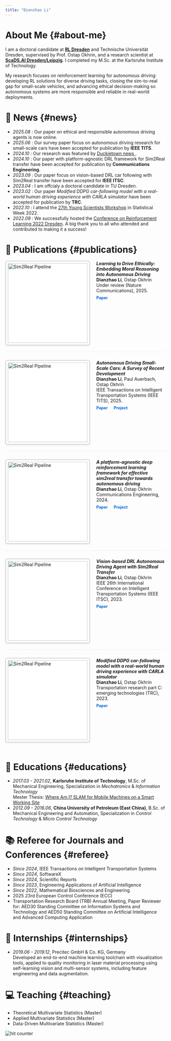 ```yaml
---
title: "Dianzhao Li"
---
```


<style>

  
/* Publication entry with image on left by default */
.pub-entry {
  display: flex;
  flex-direction: row;
  gap: 20px;
  margin-bottom: 25px;
  align-items: flex-start;
  border-bottom: 1px dashed #e1e4e8;
  padding-bottom: 20px;
}

.pub-entry:last-of-type {
  border-bottom: none;
}

/* For right-aligned images (use class="pub-entry right") */
.pub-entry.right {
  flex-direction: row-reverse;
}

.pub-entry img {
  max-width: 250px !important;
  width: 250px !important;
  height: auto !important;
  border: 2px solid #d0d0d0 !important;
  border-radius: 6px !important;
  padding: 6px !important;
  background: #fff !important; 
  box-shadow: 0 2px 4px rgba(0,0,0,.08) !important;
  flex-shrink: 0;
}

.pub-text {
  flex-grow: 1;
}

.pub-links {
  margin-top: 5px;
}

.pub-links a {
  display: inline-block;
  margin-right: 15px;
  color: #0366d6;
  transition: color 0.2s;
  font-size: 0.9em;
  text-decoration: none;
  font-weight: 500; /* Make bolder */
}

.pub-links a:hover {
  color: #0056b3;
  text-decoration: underline;
}

.pub-links i {
  font-size: 1.1em;
}

@media (max-width: 650px) {
  .pub-entry, .pub-entry.right {
    flex-direction: column;
  }
}
</style>

# About Me {#about-me}

I am a doctoral candidate at <a href="https://rl-dresden.de/"><strong>RL Dresden</strong></a> and Technische Universität Dresden, supervised by Prof. Ostap Okhrin, and a research scientist at <a href="https://scads.ai/"><strong>ScaDS.AI Dresden/Leipzig</strong></a>. I completed my M.Sc. at the Karlsruhe Institute of Technology. 

My research focuses on reinforcement learning for autonomous driving: developing RL solutions for diverse driving tasks, closing the sim-to-real gap for small-scale vehicles, and advancing ethical decision-making so autonomous systems are more responsible and reliable in real-world deployments.


# 📰 News {#news}
- *2025.08* : Our paper on ethical and responsible autonomous driving agents is now online.
- *2025.06* : Our survey paper focus on autonomous driving research for small-scale cars have been accepted for publication by **IEEE TITS**.
- *2024.10* : Our research was featured by [Duckietown news ](https://contact.duckietown.com/duckietown-newsletter-update-october-2024?ecid=ACsprvtA3PlMo41ijBjESipUOlcj4-qu1bx0yEvcIOXGfqr5P8lQCALi5sh2ymNLrcsRbO3QA75s&utm_campaign=Mailing%20List&utm_medium=email&_hsenc=p2ANqtz-_6xVoHlLWkJ6aQZZvPXRu6d2v6IQfJHqDBHVq7NFg7Sfa73ClCYNeH44aSvyD2pwpb-b_DIRUZen7JB3hCqw0hGhzEapX_4p8dAmLBsKJANr7xj5M&_hsmi=328126945&utm_content=328126945&utm_source=hs_email).
- *2024.10* : Our paper with platform-agnostic DRL framework for Sim2Real transfer  have been accepted for publication by **Communications Engineering**.
- *2023.09* : Our paper focus on vision-based DRL car following with Sim2Real transfer have been accepted for **IEEE ITSC**.
- *2023.04* : I am offcialy a doctoral candidate in TU Dresden. 
- *2023.02* : Our paper *Modified DDPG car-following model with a real-world human driving experience with CARLA simulator* have been accepted for publication by **TRC**.
- *2022.10* : I attend the [27th Young Scientists Workshop](https://statistische-woche.de/en/startseite-en) in Statistical Week 2022.
- *2022.09* : We successfully hosted the [Conference on Reinforcement Learning 2022 Dresden](https://sites.google.com/view/rlconferencedresden/home). A big thank you to all who attended and contributed to making it a success!

# 📝 Publications {#publications}

<div class="pub-entry">
  <img src="/images/ethic.png" alt="Sim2Real Pipeline">
  <div class="pub-text">
    <span class="pub-title">
      <strong><em>Learning to Drive Ethically: Embedding Moral Reasoning into Autonomous Driving</em></strong>
    </span><br>
    <span><strong>Dianzhao Li</strong>, Ostap Okhrin</span><br>
    <span class="pub-venue">Under review (Nature Communications), 2025.</span>
    <div class="pub-links">
    <a href="https://arxiv.org/abs/2508.14926" target="_blank" title="Paper"><strong>Paper</strong></a>
    <a href="https://github.com/DailyL/EDRL" target="_blank" title="Code"><i class="fab fa-github"></i></a>
     </div>
  </div>
</div>



<div class="pub-entry">
  <img src="/images/survey.png" alt="Sim2Real Pipeline">
  <div class="pub-text">
    <span class="pub-title">
      <strong><em>Autonomous Driving Small-Scale Cars: A Survey of Recent Development</em></strong>
    </span><br>
    <span><strong>Dianzhao Li</strong>, Paul Auerbach, Ostap Okhrin</span><br>
    <span class="pub-venue">IEEE Transactions on Intelligent Transportation Systems (IEEE TITS), 2025.</span>
    <div class="pub-links">
    <a href="https://ieeexplore.ieee.org/abstract/document/11034663" target="_blank" title="Paper"><strong>Paper</strong></a>
    <a href="https://github.com/DailyL/small-scale-autonomous-cars" target="_blank" title="Project Page"><strong>Project</strong></a>
     </div>
  </div>
</div>


<div class="pub-entry">
  <img src="/images/ot.png" alt="Sim2Real Pipeline">
  <div class="pub-text">
    <span class="pub-title">
      <strong><em>A platform-agnostic deep reinforcement learning framework for effective sim2real transfer towards autonomous driving</em></strong>
    </span><br>
    <span><strong>Dianzhao Li</strong>, Ostap Okhrin</span><br>
    <span class="pub-venue">Communications Engineering, 2024.</span>
    <div class="pub-links">
      <a href="https://www.nature.com/articles/s44172-024-00292-3" target="_blank" title="Paper"><strong>Paper</strong></a>
      <a href="https://dailyl.github.io/sim2realVehicle.github.io/" target="_blank" title="Project Page"><strong>Project</strong></a>
      <a href="https://github.com/DailyL/Sim2Real_autonomous_vehicle" target="_blank" title="Code"><i class="fab fa-github"></i></a>
    </div>
  </div>
</div>


<div class="pub-entry">
  <img src="/images/cf_duckie.png" alt="Sim2Real Pipeline">
  <div class="pub-text">
    <span class="pub-title">
      <strong><em>Vision-based DRL Autonomous Driving Agent with Sim2Real Transfer</em></strong>
    </span><br>
    <span><strong>Dianzhao Li</strong>, Ostap Okhrin</span><br>
    <span class="pub-venue">IEEE 26th International Conference on Intelligent Transportation Systems (IEEE ITSC), 2023.</span>
    <div class="pub-links">
      <a href="https://ieeexplore.ieee.org/abstract/document/10422677" target="_blank" title="Paper"><strong>Paper</strong></a>
      <a href="https://github.com/DailyL/Sim2Real_autonomous_vehicle" target="_blank" title="Code"><i class="fab fa-github"></i></a>
    </div>
  </div>
</div>


<div class="pub-entry">
  <img src="/images/cf.png" alt="Sim2Real Pipeline">
  <div class="pub-text">
    <span class="pub-title">
      <strong><em>Modified DDPG car-following model with a real-world human driving experience with CARLA simulator</em></strong></a>
    </span><br>
    <span><strong>Dianzhao Li</strong>, Ostap Okhrin</span><br>
    <span class="pub-venue">Transportation research part C: emerging technologies (TRC), 2023.</span>
    <div class="pub-links">
      <a href="https://www.sciencedirect.com/science/article/pii/S0968090X22004004" target="_blank" title="Paper"><strong>Paper</strong></a>
      <a href="https://github.com/DailyL/Modified-DDPG-car-following-model" target="_blank" title="Code"><i class="fab fa-github"></i></a>
    </div>
  </div>
</div>




<!-- - ***[Learning to Drive Ethically: Embedding Moral Reasoning into Autonomous Driving](https://ieeexplore.ieee.org/abstract/document/11034663)*** <br>
  **Dianzhao Li**, Ostap Okhrin, under review, 2025. <br>

- ***[Autonomous Driving Small-Scale Cars: A Survey of Recent Development](https://ieeexplore.ieee.org/abstract/document/11034663)*** <br>
  **Dianzhao Li**, Paul Auerbach, Ostap Okhrin in *IEEE Transactions on Intelligent Transportation Systems* (**IEEE TITS**), 2025. <br>



- ***[A platform-agnostic deep reinforcement learning framework for effective sim2real transfer towards autonomous driving](https://www.nature.com/articles/s44172-024-00292-3)*** <br>
  **Dianzhao Li**, Ostap Okhrin in *Communications Engineering*, 2024. <br>

- ***[Vision-based DRL Autonomous Driving Agent with Sim2Real Transfer](https://ieeexplore.ieee.org/abstract/document/10422677)*** <br>
  **Dianzhao Li**, Ostap Okhrin in *IEEE 26th International Conference on Intelligent Transportation Systems* (**IEEE ITSC**), 2023. <br>

- ***[Modified DDPG car-following model with a real-world human driving experience with CARLA simulator](https://www.sciencedirect.com/science/article/pii/S0968090X22004004)*** <br>
  **Dianzhao Li**, Ostap Okhrin in *Transportation research part C: emerging technologies* (**TRC**), 2023. <br> -->

<!-- # 🎖 Honors and Awards {#honors-and-awards}
- *2021.10* Lorem ipsum dolor sit amet, consectetur adipiscing elit. Vivamus ornare aliquet ipsum, ac tempus justo dapibus sit amet. 
- *2021.09* Lorem ipsum dolor sit amet, consectetur adipiscing elit. Vivamus ornare aliquet ipsum, ac tempus justo dapibus sit amet. 
 -->
# 📖 Educations {#educations}
- *2017.03 - 2021.02*, **Karlsruhe Institute of Technology**, M.Sc. of Mechanical Engineering, Specialization in *Mechatronics* & *Information Technology* \
Mester Thesis: [Where Am I? SLAM for Mobile Machines on a Smart Working Site](https://www.mdpi.com/2624-8921/4/2/31)  
- *2012.09 - 2016.06*, **China University of Petroleum (East China)**, B.Sc. of Mechanical Engineering and Automation, Specialization in *Control Technology* & *Micro Control Technology*

# 📚 Referee for Journals and Conferences {#referee}
- *Since 2024*, IEEE Transactions on Intelligent Transportation Systems
- *Since 2024*, SoftwareX
- *Since 2024*, Scientific Reports
- *Since 2023*, Engineering Applications of Artificial Intelligence
- *Since 2022*, Mathematical Biosciences and Engineering
-  2025 23rd European Control Conference (ECC) 
- Transportation Research Board (TRB) Annual Meeting, Paper Reviewer for: AED30 Standing Committee on Information Systems and Technology and AED50 Standing Committee on Artificial Intelligence and Advanced Computing Application 

# 💼 Internships {#internships}
- *2019.06 - 2019.12*, Precitec GmbH & Co. KG, Germany\
Developed an end-to-end machine learning toolchain with visualization tools, applied to quality monitoring in laser material processing using self-learning vision and multi-sensor systems, including feature engineering and data augmentation.

# 💻 Teaching {#teaching}
- Theoretical Multivariate Statistics (Master)
- Applied Multivariate Statistics (Master)
- Data-Driven Multivariate Statistics (Master)

<img src="https://counter5.optistats.ovh/private/freecounterstat.php?c=jz6qgzpza7cjpkfhd9uwumf9k5eu42tu" border="0" title="hit counter" alt="hit counter">